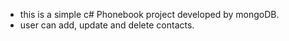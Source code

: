 - this is a simple c# Phonebook project developed by mongoDB.
- user can add, update and delete contacts.

